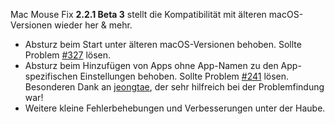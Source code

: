 Mac Mouse Fix __2.2.1 Beta 3__ stellt die Kompatibilität mit älteren macOS-Versionen wieder her & mehr.

- Absturz beim Start unter älteren macOS-Versionen behoben. Sollte Problem [#327](https://github.com/noah-nuebling/mac-mouse-fix/issues/327) lösen.
- Absturz beim Hinzufügen von Apps ohne App-Namen zu den App-spezifischen Einstellungen behoben. Sollte Problem [#241](https://github.com/noah-nuebling/mac-mouse-fix/issues/241) lösen. Besonderen Dank an [jeongtae](https://github.com/jeongtae), der sehr hilfreich bei der Problemfindung war!
- Weitere kleine Fehlerbehebungen und Verbesserungen unter der Haube.